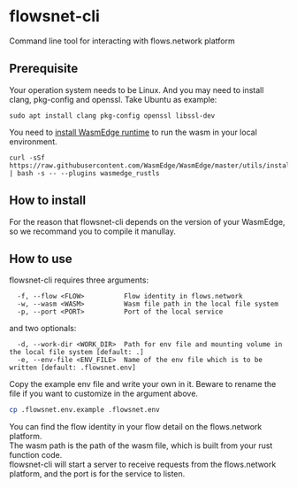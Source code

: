 # flowsnet-cli
Command line tool for interacting with flows.network platform

## Prerequisite
Your operation system needs to be Linux. And you may need to install clang, pkg-config and openssl.
Take Ubuntu as example:
```
sudo apt install clang pkg-config openssl libssl-dev
```

You need to [install WasmEdge runtime](https://wasmedge.org/book/en/quick_start/install.html) to run the wasm in your local environment.
```
curl -sSf https://raw.githubusercontent.com/WasmEdge/WasmEdge/master/utils/install.sh | bash -s -- --plugins wasmedge_rustls
```

## How to install
For the reason that flowsnet-cli depends on the version of your WasmEdge, so we recommand you to compile it manullay.

## How to use
flowsnet-cli requires three arguments:
```
  -f, --flow <FLOW>          Flow identity in flows.network
  -w, --wasm <WASM>          Wasm file path in the local file system
  -p, --port <PORT>          Port of the local service
```
and two optionals:
```
  -d, --work-dir <WORK_DIR>  Path for env file and mounting volume in the local file system [default: .]
  -e, --env-file <ENV_FILE>  Name of the env file which is to be written [default: .flowsnet.env]
```

Copy the example env file and write your own in it. Beware to rename the file if you want to customize in the argument above.
```bash
cp .flowsnet.env.example .flowsnet.env
```

You can find the flow identity in your flow detail on the flows.network platform.<br/>
The wasm path is the path of the wasm file, which is built from your rust function code.<br/>
flowsnet-cli will start a server to receive requests from the flows.network platform, and the port is for the service to listen.
